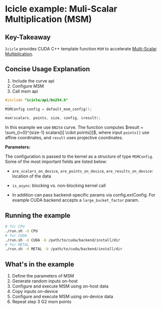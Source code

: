 # Icicle example: Muli-Scalar Multiplication (MSM)

## Key-Takeaway

`Icicle` provides CUDA C++ template function `MSM` to accelerate [Multi-Scalar Multiplication](https://github.com/ingonyama-zk/ingopedia/blob/master/src/msm.md).

## Concise Usage Explanation

1. Include the curve api
2. Configure MSM
3. Call msm api

```c++
#include "icicle/api/bn254.h"
...
MSMConfig config = default_msm_config();
...
msm(scalars, points, size, config, &result);
```

In this example we use `BN254` curve. The function computes $result = \sum_{i=0}^{size-1} scalars[i] \cdot points[i]$, where input `points[]` use affine coordinates, and `result` uses projective coordinates.

**Parameters:**

The configuration is passed to the kernel as a structure of type `MSMConfig`. Some of the most important fields are listed below:

- `are_scalars_on_device`, `are_points_on_device`, `are_results_on_device`: location of the data

- `is_async`: blocking vs. non-blocking kernel call

- In addition can pass backend-specific params via config.extConfig. For example CUDA backend accepts a `large_bucket_factor` param.

## Running the example

```sh
# for CPU
./run.sh -d CPU
# for CUDA
./run.sh -d CUDA -b /path/to/cuda/backend/install/dir
# for METAL
./run.sh -d METAL -b /path/to/cuda/backend/install/dir
```

## What's in the example

1. Define the parameters of MSM
2. Generate random inputs on-host
3. Configure and execute MSM using on-host data
4. Copy inputs on-device
5. Configure and execute MSM using on-device data
6. Repeat step 3 G2 msm points
